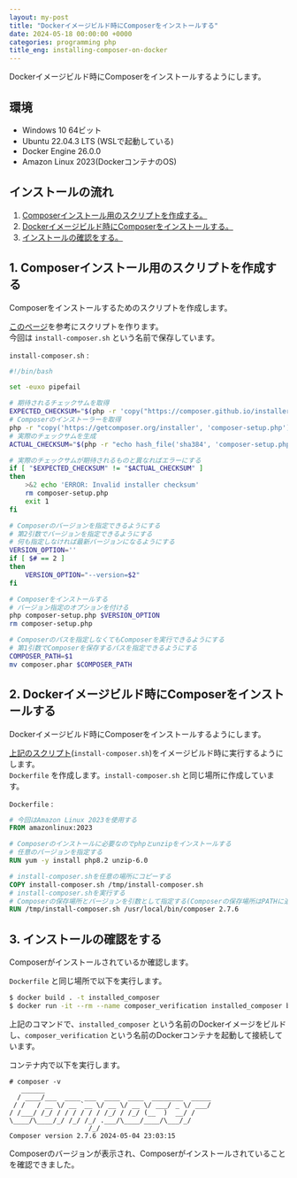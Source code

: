 ```yaml
---
layout: my-post
title: "Dockerイメージビルド時にComposerをインストールする"
date: 2024-05-18 00:00:00 +0000
categories: programming php
title_eng: installing-composer-on-docker
---
```


Dockerイメージビルド時にComposerをインストールするようにします。

## 環境
- Windows 10 64ビット
- Ubuntu 22.04.3 LTS (WSLで起動している)
- Docker Engine 26.0.0
- Amazon Linux 2023(DockerコンテナのOS)

## インストールの流れ
1. [Composerインストール用のスクリプトを作成する。](#1-composerインストール用のスクリプトを作成する)
2. [Dockerイメージビルド時にComposerをインストールする。](#2-dockerイメージビルド時にcomposerをインストールする)
3. [インストールの確認をする。](#3-インストールの確認をする)

## 1. Composerインストール用のスクリプトを作成する
Composerをインストールするためのスクリプトを作成します。  

[このページ](https://getcomposer.org/doc/faqs/how-to-install-composer-programmatically.md)を参考にスクリプトを作ります。  
今回は `install-composer.sh` という名前で保存しています。

`install-composer.sh` :
```bash
#!/bin/bash

set -euxo pipefail

# 期待されるチェックサムを取得
EXPECTED_CHECKSUM="$(php -r 'copy("https://composer.github.io/installer.sig", "php://stdout");')"
# Composerのインストーラーを取得
php -r "copy('https://getcomposer.org/installer', 'composer-setup.php');"
# 実際のチェックサムを生成
ACTUAL_CHECKSUM="$(php -r "echo hash_file('sha384', 'composer-setup.php');")"

# 実際のチェックサムが期待されるものと異なればエラーにする
if [ "$EXPECTED_CHECKSUM" != "$ACTUAL_CHECKSUM" ]
then
    >&2 echo 'ERROR: Invalid installer checksum'
    rm composer-setup.php
    exit 1
fi

# Composerのバージョンを指定できるようにする
# 第2引数でバージョンを指定できるようにする
# 何も指定しなければ最新バージョンになるようにする
VERSION_OPTION=''
if [ $# == 2 ]
then
    VERSION_OPTION="--version=$2"
fi

# Composerをインストールする
# バージョン指定のオプションを付ける
php composer-setup.php $VERSION_OPTION
rm composer-setup.php

# Composerのパスを指定しなくてもComposerを実行できるようにする
# 第1引数でComposerを保存するパスを指定できるようにする
COMPOSER_PATH=$1
mv composer.phar $COMPOSER_PATH
```

## 2. Dockerイメージビルド時にComposerをインストールする
Dockerイメージビルド時にComposerをインストールするようにします。

[上記のスクリプト](#1-composerインストール用のスクリプトを作成する)(`install-composer.sh`)をイメージビルド時に実行するようにします。  
`Dockerfile` を作成します。`install-composer.sh` と同じ場所に作成しています。

`Dockerfile` :
```dockerfile
# 今回はAmazon Linux 2023を使用する
FROM amazonlinux:2023

# Composerのインストールに必要なのでphpとunzipをインストールする
# 任意のバージョンを指定する
RUN yum -y install php8.2 unzip-6.0

# install-composer.shを任意の場所にコピーする
COPY install-composer.sh /tmp/install-composer.sh
# install-composer.shを実行する
# Composerの保存場所とバージョンを引数として指定する(Composerの保存場所はPATHに追加されていればどこでもいい)
RUN /tmp/install-composer.sh /usr/local/bin/composer 2.7.6
```

## 3. インストールの確認をする
Composerがインストールされているか確認します。

`Dockerfile` と同じ場所で以下を実行します。

```bash
$ docker build . -t installed_composer
$ docker run -it --rm --name composer_verification installed_composer bash
```

上記のコマンドで、`installed_composer` という名前のDockerイメージをビルドし、`composer_verification` という名前のDockerコンテナを起動して接続しています。

コンテナ内で以下を実行します。

```
# composer -v
   ______
  / ____/___  ____ ___  ____  ____  ________  _____
 / /   / __ \/ __ `__ \/ __ \/ __ \/ ___/ _ \/ ___/
/ /___/ /_/ / / / / / / /_/ / /_/ (__  )  __/ /
\____/\____/_/ /_/ /_/ .___/\____/____/\___/_/
                    /_/
Composer version 2.7.6 2024-05-04 23:03:15
```

Composerのバージョンが表示され、Composerがインストールされていることを確認できました。